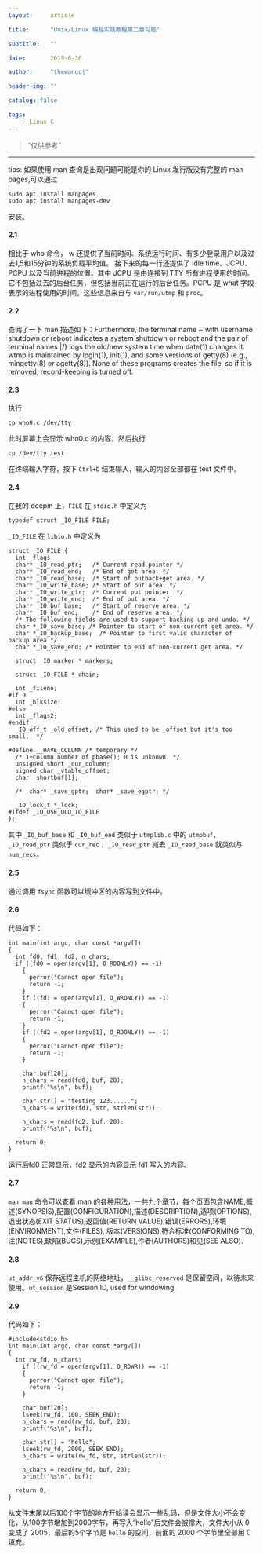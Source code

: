```yaml
---
layout:     article

title:      "Unix/Linux 编程实践教程第二章习题"

subtitle:   ""

date:       2019-6-30

author:     "thewangcj"

header-img: ""

catalog: false

tags:
    - Linux C
---
```


> “仅供参考”

------
tips: 如果使用 man 查询是出现问题可能是你的 Linux 发行版没有完整的 man pages,可以通过
<pre><code class="Bash">sudo apt install manpages
sudo apt install manpages-dev
</code></pre> 安装。

#### 2.1
相比于 who 命令， w 还提供了当前时间、系统运行时间、有多少登录用户以及过去1,5和15分钟的系统负载平均值。
接下来的每一行还提供了 idle time、JCPU、PCPU 以及当前进程的位置。其中 JCPU 是由连接到 TTY 所有进程使用的时间。它不包括过去的后台任务，但包括当前正在运行的后台任务。PCPU 是 what 字段表示的进程使用的时间。这些信息来自与 `var/run/utmp` 和 `proc`。

#### 2.2
查阅了一下 man,描述如下：Furthermore, the terminal name ~ with username  shutdown or reboot indicates a system shutdown or reboot and the pair of terminal names |/} logs the old/new system time when date(1) changes it.  wtmp is maintained  by  login(1),  init(1), and some versions of getty(8) (e.g., mingetty(8) or agetty(8)).  None of these programs creates the file,  so if it is removed, record-keeping is turned off.

#### 2.3
执行

<pre><code class="Bash">cp who0.c /dev/tty</code></pre>
此时屏幕上会显示 who0.c 的内容，然后执行
<pre><code class="Bash">cp /dev/tty test</code></pre>
在终端输入字符，按下 `Ctrl+D` 结束输入，输入的内容全部都在 test 文件中。

#### 2.4
在我的 deepin 上，`FILE` 在 `stdio.h` 中定义为 
<pre><code class="C++">typedef struct _IO_FILE FILE; </code></pre> 
`_IO_FILE` 在 `libio.h` 中定义为

<pre><code class="C++">struct _IO_FILE {
  int _flags
  char* _IO_read_ptr;	/* Current read pointer */
  char* _IO_read_end;	/* End of get area. */
  char* _IO_read_base;	/* Start of putback+get area. */
  char* _IO_write_base;	/* Start of put area. */
  char* _IO_write_ptr;	/* Current put pointer. */
  char* _IO_write_end;	/* End of put area. */
  char* _IO_buf_base;	/* Start of reserve area. */
  char* _IO_buf_end;	/* End of reserve area. */
  /* The following fields are used to support backing up and undo. */
  char *_IO_save_base; /* Pointer to start of non-current get area. */
  char *_IO_backup_base;  /* Pointer to first valid character of backup area */
  char *_IO_save_end; /* Pointer to end of non-current get area. */

  struct _IO_marker *_markers;

  struct _IO_FILE *_chain;

  int _fileno;
#if 0
  int _blksize;
#else
  int _flags2;
#endif
  _IO_off_t _old_offset; /* This used to be _offset but it's too small.  */

#define __HAVE_COLUMN /* temporary */
  /* 1+column number of pbase(); 0 is unknown. */
  unsigned short _cur_column;
  signed char _vtable_offset;
  char _shortbuf[1];

  /*  char* _save_gptr;  char* _save_egptr; */

  _IO_lock_t *_lock;
#ifdef _IO_USE_OLD_IO_FILE
};</code></pre>
其中 `_IO_buf_base` 和 `_IO_buf_end` 类似于 `utmplib.c` 中的 `utmpbuf`，`_IO_read_ptr` 类似于 `cur_rec` ，`_IO_read_ptr` 减去 `_IO_read_base` 就类似与 `num_recs`。

#### 2.5
通过调用 `fsync` 函数可以缓冲区的内容写到文件中。

#### 2.6
代码如下：

<pre><code class="C++">int main(int argc, char const *argv[])
{
  int fd0, fd1, fd2, n_chars;
  if ((fd0 = open(argv[1], O_RDONLY)) == -1)
    {
      perror("Cannot open file");
      return -1;
    }
    if ((fd1 = open(argv[1], O_WRONLY)) == -1)
    {
      perror("Cannot open file");
      return -1;
    }
    if ((fd2 = open(argv[1], O_RDONLY)) == -1)
    {
      perror("Cannot open file");
      return -1;
    }

    char buf[20];
    n_chars = read(fd0, buf, 20);
    printf("%s\n", buf);

    char str[] = "testing 123......";
    n_chars = write(fd1, str, strlen(str));

    n_chars = read(fd2, buf, 20);
    printf("%s\n", buf);

  return 0;
}</code></pre>
运行后fd0 正常显示，fd2 显示的内容显示 fd1 写入的内容。

#### 2.7
`man man` 命令可以查看 man 的各种用法，一共九个章节，每个页面包含NAME,概述(SYNOPSIS),配置(CONFIGURATION),描述(DESCRIPTION),选项(OPTIONS),退出状态(EXIT STATUS),返回值(RETURN VALUE),错误(ERRORS),环境(ENVIRONMENT),文件(FILES),  版本(VERSIONS),符合标准(CONFORMING TO),注(NOTES),缺陷(BUGS),示例(EXAMPLE),作者(AUTHORS)和见(SEE ALSO).

#### 2.8
`ut_addr_v6` 保存远程主机的网络地址，`__glibc_reserved` 是保留空间，以待未来使用。`ut_session` 是Session ID, used for windowing. 

#### 2.9 
代码如下：
<pre><code class="C++">#include&lt;stdio.h&gt;
int main(int argc, char const *argv[])
{
  int rw_fd, n_chars;
    if ((rw_fd = open(argv[1], O_RDWR)) == -1)
    {
      perror("Cannot open file");
      return -1;
    }

    char buf[20];
    lseek(rw_fd, 100, SEEK_END);
    n_chars = read(rw_fd, buf, 20);
    printf("%s\n", buf);

    char str[] = "hello";
    lseek(rw_fd, 2000, SEEK_END);
    n_chars = write(rw_fd, str, strlen(str));

    n_chars = read(rw_fd, buf, 20);
    printf("%s\n", buf);

  return 0;
}</code></pre>
从文件末尾以后100个字节的地方开始读会显示一些乱码，但是文件大小不会变化，从100字节增加到2000字节，再写入“hello”后文件会被撑大，文件大小从 0 变成了 2005，最后的5个字节是 `hello` 的空间，前面的 2000 个字节里全部用 0 填充。